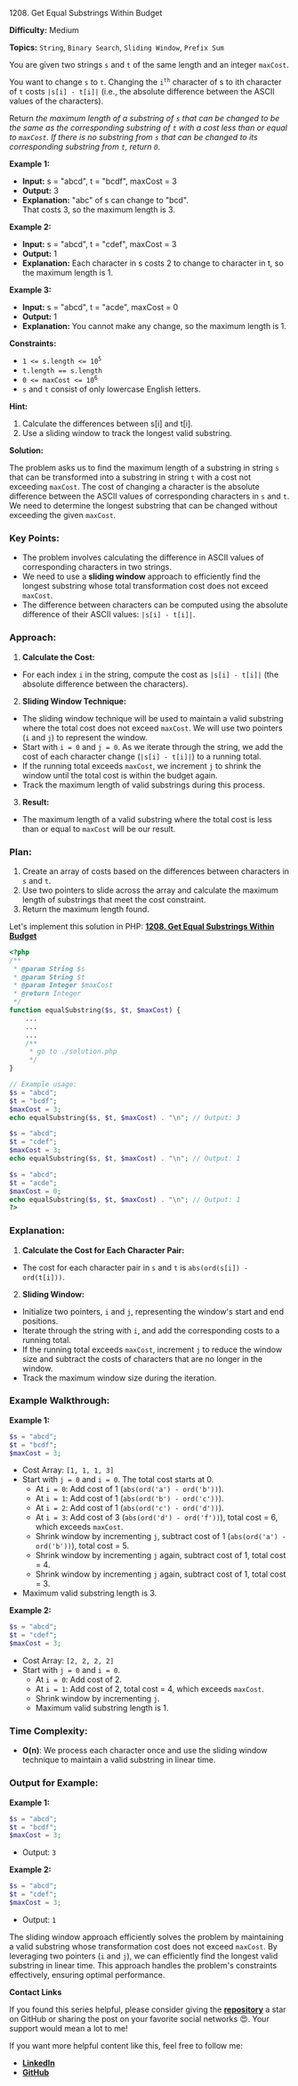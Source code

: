 1208\. Get Equal Substrings Within Budget

**Difficulty:** Medium

**Topics:** `String`, `Binary Search`, `Sliding Window`, `Prefix Sum`

You are given two strings `s` and `t` of the same length and an integer `maxCost`.

You want to change `s` to `t`. Changing the <code>i<sup>th</sup></code> character of s to ith character of `t` costs `|s[i] - t[i]|` (i.e., the absolute difference between the ASCII values of the characters).

Return _the maximum length of a substring of `s` that can be changed to be the same as the corresponding substring of `t` with a cost less than or equal to `maxCost`. If there is no substring from `s` that can be changed to its corresponding substring from `t`, return `0`_.

**Example 1:**

- **Input:** s = "abcd", t = "bcdf", maxCost = 3
- **Output:** 3
- **Explanation:** "abc" of s can change to "bcd".\
  That costs 3, so the maximum length is 3.


**Example 2:**

- **Input:** s = "abcd", t = "cdef", maxCost = 3
- **Output:** 1
- **Explanation:** Each character in s costs 2 to change to character in t,  so the maximum length is 1.


**Example 3:**

- **Input:** s = "abcd", t = "acde", maxCost = 0
- **Output:** 1
- **Explanation:** You cannot make any change, so the maximum length is 1.


**Constraints:**

- <code>1 <= s.length <= 10<sup>5</sup></code>
- <code>t.length == s.length</code>
- <code>0 <= maxCost <= 10<sup>6</sup></code>
- `s` and `t` consist of only lowercase English letters.


**Hint:**
1. Calculate the differences between s[i] and t[i].
2. Use a sliding window to track the longest valid substring.



**Solution:**

The problem asks us to find the maximum length of a substring in string `s` that can be transformed into a substring in string `t` with a cost not exceeding `maxCost`. The cost of changing a character is the absolute difference between the ASCII values of corresponding characters in `s` and `t`. We need to determine the longest substring that can be changed without exceeding the given `maxCost`.

### **Key Points:**
- The problem involves calculating the difference in ASCII values of corresponding characters in two strings.
- We need to use a **sliding window** approach to efficiently find the longest substring whose total transformation cost does not exceed `maxCost`.
- The difference between characters can be computed using the absolute difference of their ASCII values: `|s[i] - t[i]|`.

### **Approach:**
1. **Calculate the Cost:**
  - For each index `i` in the string, compute the cost as `|s[i] - t[i]|` (the absolute difference between the characters).

2. **Sliding Window Technique:**
  - The sliding window technique will be used to maintain a valid substring where the total cost does not exceed `maxCost`. We will use two pointers (`i` and `j`) to represent the window.
  - Start with `i = 0` and `j = 0`. As we iterate through the string, we add the cost of each character change (`|s[i] - t[i]|`) to a running total.
  - If the running total exceeds `maxCost`, we increment `j` to shrink the window until the total cost is within the budget again.
  - Track the maximum length of valid substrings during this process.

3. **Result:**
  - The maximum length of a valid substring where the total cost is less than or equal to `maxCost` will be our result.

### **Plan:**
1. Create an array of costs based on the differences between characters in `s` and `t`.
2. Use two pointers to slide across the array and calculate the maximum length of substrings that meet the cost constraint.
3. Return the maximum length found.

Let's implement this solution in PHP: **[1208. Get Equal Substrings Within Budget](https://github.com/mah-shamim/leet-code-in-php/tree/main/algorithms/001208-get-equal-substrings-within-budget/solution.php)**

```php
<?php
/**
 * @param String $s
 * @param String $t
 * @param Integer $maxCost
 * @return Integer
 */
function equalSubstring($s, $t, $maxCost) {
    ...
    ...
    ...
    /**
     * go to ./solution.php
     */
}

// Example usage:
$s = "abcd";
$t = "bcdf";
$maxCost = 3;
echo equalSubstring($s, $t, $maxCost) . "\n"; // Output: 3

$s = "abcd";
$t = "cdef";
$maxCost = 3;
echo equalSubstring($s, $t, $maxCost) . "\n"; // Output: 1

$s = "abcd";
$t = "acde";
$maxCost = 0;
echo equalSubstring($s, $t, $maxCost) . "\n"; // Output: 1
?>
```

### Explanation:

1. **Calculate the Cost for Each Character Pair:**
  - The cost for each character pair in `s` and `t` is `abs(ord(s[i]) - ord(t[i]))`.

2. **Sliding Window:**
  - Initialize two pointers, `i` and `j`, representing the window's start and end positions.
  - Iterate through the string with `i`, and add the corresponding costs to a running total.
  - If the running total exceeds `maxCost`, increment `j` to reduce the window size and subtract the costs of characters that are no longer in the window.
  - Track the maximum window size during the iteration.

### **Example Walkthrough:**

**Example 1:**
```php
$s = "abcd";
$t = "bcdf";
$maxCost = 3;
```
- Cost Array: `[1, 1, 1, 3]`
- Start with `j = 0` and `i = 0`. The total cost starts at 0.
  - At `i = 0`: Add cost of 1 (`abs(ord('a') - ord('b'))`).
  - At `i = 1`: Add cost of 1 (`abs(ord('b') - ord('c'))`).
  - At `i = 2`: Add cost of 1 (`abs(ord('c') - ord('d'))`).
  - At `i = 3`: Add cost of 3 (`abs(ord('d') - ord('f'))`), total cost = 6, which exceeds `maxCost`.
  - Shrink window by incrementing `j`, subtract cost of 1 (`abs(ord('a') - ord('b'))`), total cost = 5.
  - Shrink window by incrementing `j` again, subtract cost of 1, total cost = 4.
  - Shrink window by incrementing `j` again, subtract cost of 1, total cost = 3.
- Maximum valid substring length is 3.

**Example 2:**
```php
$s = "abcd";
$t = "cdef";
$maxCost = 3;
```
- Cost Array: `[2, 2, 2, 2]`
- Start with `j = 0` and `i = 0`.
  - At `i = 0`: Add cost of 2.
  - At `i = 1`: Add cost of 2, total cost = 4, which exceeds `maxCost`.
  - Shrink window by incrementing `j`.
  - Maximum valid substring length is 1.

### **Time Complexity:**
- **O(n)**: We process each character once and use the sliding window technique to maintain a valid substring in linear time.

### **Output for Example:**

**Example 1:**
```php
$s = "abcd";
$t = "bcdf";
$maxCost = 3;
```
- Output: `3`

**Example 2:**
```php
$s = "abcd";
$t = "cdef";
$maxCost = 3;
```
- Output: `1`

The sliding window approach efficiently solves the problem by maintaining a valid substring whose transformation cost does not exceed `maxCost`. By leveraging two pointers (`i` and `j`), we can efficiently find the longest valid substring in linear time. This approach handles the problem's constraints effectively, ensuring optimal performance.

**Contact Links**

If you found this series helpful, please consider giving the **[repository](https://github.com/mah-shamim/leet-code-in-php)** a star on GitHub or sharing the post on your favorite social networks 😍. Your support would mean a lot to me!

If you want more helpful content like this, feel free to follow me:

- **[LinkedIn](https://www.linkedin.com/in/arifulhaque/)**
- **[GitHub](https://github.com/mah-shamim)**
